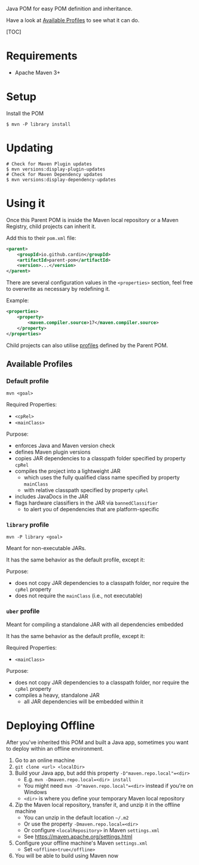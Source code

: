 Java POM for easy POM definition and inheritance.

Have a look at [Available Profiles](#available-profiles) to see what it can do.

[TOC]


# Requirements

- Apache Maven 3+


# Setup

Install the POM
```shell
$ mvn -P library install
```


# Updating
```shell
# Check for Maven Plugin updates
$ mvn versions:display-plugin-updates
# Check for Maven Dependency updates
$ mvn versions:display-dependency-updates
```


# Using it

Once this Parent POM is inside the Maven local repository or a Maven Registry, 
child projects can inherit it.

Add this to their `pom.xml` file:

```xml
<parent>
    <groupId>io.github.cardin</groupId>
    <artifactId>parent-pom</artifactId>
    <version>...</version>
</parent>
```

There are several configuration values in the `<properties>` section, 
feel free to overwrite as necessary by redefining it.

Example:
```xml
<properties>
    <property>
        <maven.compiler.source>17</maven.compiler.source>
    </property>
</properties>
```

Child projects can also utilise [profiles](#available-profiles) defined by the Parent POM.

## Available Profiles

### Default profile
`mvn <goal>`

Required Properties:
- `<cpRel>`
- `<mainClass>`

Purpose:
- enforces Java and Maven version check
- defines Maven plugin versions
- copies JAR dependencies to a classpath folder specified by property `cpRel`
- compiles the project into a lightweight JAR
    - which uses the fully qualified class name specified by property `mainClass`
    - with relative classpath specified by property `cpRel`
- includes JavaDocs in the JAR
- flags hardware classifiers in the JAR via `bannedClassifier`
  - to alert you of dependencies that are platform-specific

### `library` profile
`mvn -P library <goal>`

Meant for non-executable JARs.

It has the same behavior as the default profile, except it:

Purpose:
- does not copy JAR dependencies to a classpath folder, nor require the `cpRel` property
- does not require the `mainClass` (i.e., not executable)

### `uber` profile

Meant for compiling a standalone JAR with all dependencies embedded

It has the same behavior as the default profile, except it:

Required Properties:
- `<mainClass>`

Purpose:
- does not copy JAR dependencies to a classpath folder, nor require the `cpRel` property
- compiles a heavy, standalone JAR
    - all JAR dependencies will be embedded within it


# Deploying Offline

After you've inherited this POM and built a Java app, 
sometimes you want to deploy within an offline environment.

1. Go to an online machine
2. `git clone <url> <localDir>`
3. Build your Java app, but add this property `-D"maven.repo.local"=<dir>`
    - E.g. `mvn -Dmaven.repo.local=<dir> install`
    - You  might need `mvn -D"maven.repo.local"=<dir>` instead if you're on Windows
    - `<dir>` is where you define your temporary Maven local repository
4. Zip the Maven local repository, transfer it, and unzip it in the offline machine
    - You can unzip in the default location `~/.m2`
    - Or use the property `-Dmaven.repo.local=<dir>`
    - Or configure `<localRepository>` in Maven `settings.xml`
    - See https://maven.apache.org/settings.html
5. Configure your offline machine's Maven `settings.xml`
    - Set `<offline>true</offline>`
6. You will be able to build using Maven now
